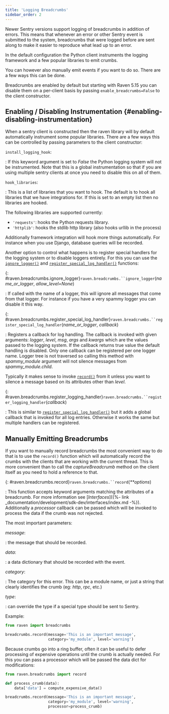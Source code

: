 ```yaml
---
title: 'Logging Breadcrumbs'
sidebar_order: 2
---
```


Newer Sentry versions support logging of breadcrumbs in addition of errors. This means that whenever an error or other Sentry event is submitted to the system, breadcrumbs that were logged before are sent along to make it easier to reproduce what lead up to an error.

In the default configuration the Python client instruments the logging framework and a few popular libraries to emit crumbs.

You can however also manually emit events if you want to do so. There are a few ways this can be done.

Breadcrumbs are enabled by default but starting with Raven 5.15 you can disable them on a per-client basis by passing `enable_breadcrumbs=False` to the client constructor.

## Enabling / Disabling Instrumentation {#enabling-disabling-instrumentation}

When a sentry client is constructed then the raven library will by default automatically instrument some popular libraries. There are a few ways this can be controlled by passing parameters to the client constructor:

`install_logging_hook`:

: If this keyword argument is set to _False_ the Python logging system will not be instrumented. Note that this is a global instrumentation so that if you are using multiple sentry clients at once you need to disable this on all of them.

`hook_libraries`:

: This is a list of libraries that you want to hook. The default is to hook all libraries that we have integrations for. If this is set to an empty list then no libraries are hooked.

  The following libraries are supported currently:

  -   `'requests'`: hooks the Python requests library.
  -   `'httplib'`: hooks the stdlib http library (also hooks urllib in the process)

Additionally framework integration will hook more things automatically. For instance when you use Django, database queries will be recorded.

Another option to control what happens is to register special handlers for the logging system or to disable loggers entirely. For this you can use the [`ignore_logger()`](#raven.breadcrumbs.ignore_logger "raven.breadcrumbs.ignore_logger") and [`register_special_log_handler()`](#raven.breadcrumbs.register_special_log_handler "raven.breadcrumbs.register_special_log_handler") functions:

{: #raven.breadcrumbs.ignore_logger}`raven.breadcrumbs.``ignore_logger`(_name_or_logger_, _allow_level=None_)

: If called with the name of a logger, this will ignore all messages that come from that logger. For instance if you have a very spammy logger you can disable it this way.

{: #raven.breadcrumbs.register_special_log_handler}`raven.breadcrumbs.``register_special_log_handler`(_name_or_logger_, _callback_)

: Registers a callback for log handling. The callback is invoked with given arguments: _logger_, _level_, _msg_, _args_ and _kwargs_ which are the values passed to the logging system. If the callback returns true value the default handling is disabled. Only one callback can be registered per one logger name. Logger tree is not traversed so calling this method with _spammy_module_ argument will not silence messages from _spammy_module.child_.

  Typically it makes sense to invoke [`record()`](#raven.breadcrumbs.record "raven.breadcrumbs.record") from it unless you want to silence a message based on its attributes other than _level_.

{: #raven.breadcrumbs.register_logging_handler}`raven.breadcrumbs.``register_logging_handler`(_callback_)

: This is similar to [`register_special_log_handler()`](#raven.breadcrumbs.register_special_log_handler "raven.breadcrumbs.register_special_log_handler") but it adds a global callback that is invoked for all log entries. Otherwise it works the same but multiple handlers can be registered.

## Manually Emitting Breadcrumbs

If you want to manually record breadcrumbs the most convenient way to do that is to use the `record()` function which will automatically record the crumbs with the clients that are working with the current thread. This is more convenient than to call the _captureBreadcrumb_ method on the client itself as you need to hold a reference to that.

{: #raven.breadcrumbs.record}`raven.breadcrumbs.``record`(_**options_)

: This function accepts keyword arguments matching the attributes of a breadcrumb. For more information see [_Interfaces_]({%- link _documentation/development/sdk-dev/interfaces/index.md -%}). Additionally a _processor_ callback can be passed which will be invoked to process the data if the crumb was not rejected.

  The most important parameters:

  _message_:

  : the message that should be recorded.

  _data_:

  : a data dictionary that should be recorded with the event.

  _category_:

  : The category for this error. This can be a module name, or just a string that clearly identifies the crumb (eg: _http_, _rpc_, etc.)

  _type_:

  : can override the type if a special type should be sent to Sentry.

Example:

```python
from raven import breadcrumbs

breadcrumbs.record(message='This is an important message',
                   category='my_module', level='warning')
```

Because crumbs go into a ring buffer, often it can be useful to defer processing of expensive operations until the crumb is actually needed. For this you can pass a processor which will be passed the data dict for modifications:

```python
from raven.breadcrumbs import record

def process_crumb(data):
    data['data'] = compute_expensive_data()

breadcrumbs.record(message='This is an important message',
                   category='my_module', level='warning',
                   processor=process_crumb)
```
